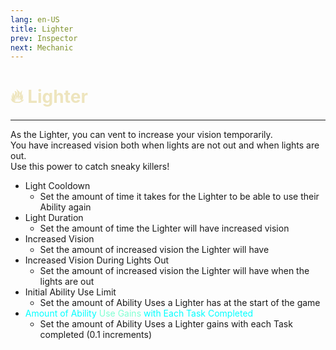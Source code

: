 ```yaml
---
lang: en-US
title: Lighter
prev: Inspector
next: Mechanic
---
```


# <font color="#eee5be">🔥 <b>Lighter</b></font> <Badge text="Support" type="tip" vertical="middle"/>
---

As the Lighter, you can vent to increase your vision temporarily.<br>
You have increased vision both when lights are not out and when lights are out.<br>
Use this power to catch sneaky killers!
* Light Cooldown
  * Set the amount of time it takes for the Lighter to be able to use their Ability again
* Light Duration
  * Set the amount of time the Lighter will have increased vision
* Increased Vision
  * Set the amount of increased vision the Lighter will have
* Increased Vision During Lights Out
  * Set the amount of increased vision the Lighter will have when the lights are out
* Initial Ability Use Limit
  * Set the amount of Ability Uses a Lighter has at the start of the game
* <font color=#00ffff>Amount of Ability</font> <font color=#7fffd2>Use Gains</font> <font color=#00ffff>with Each Task Completed</font>
  * Set the amount of Ability Uses a Lighter gains with each Task completed (0.1 increments)